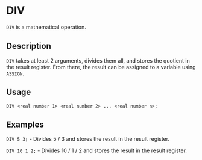 # DIV

`DIV` is a mathematical operation.

## Description

`DIV` takes at least 2 arguments, divides them all, and stores the quotient in the result register.
From there, the result can be assigned to a variable using `ASSIGN`.

## Usage

`DIV <real number 1> <real number 2> ... <real number n>;`

## Examples

`DIV 5 3;` - Divides 5 / 3 and stores the result in the result register.

`DIV 10 1 2;` - Divides 10 / 1 / 2 and stores the result in the result register.
